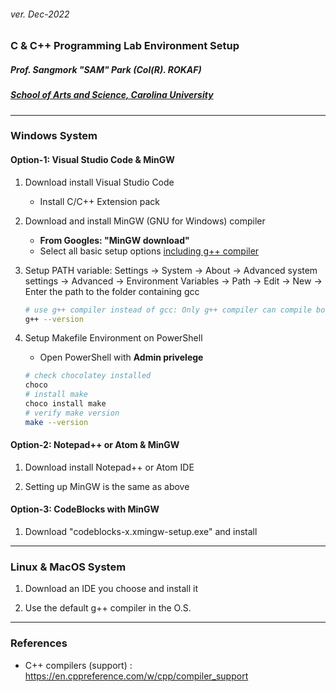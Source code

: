 <h6>ver. Dec-2022</h6>
<h3>C & C++ Programming Lab Environment Setup </h3>
<h5><i> Prof. Sangmork "SAM" Park (Col(R). ROKAF)</i></h5>
<h5><u><i>School of Arts and Science, Carolina University</i></u></h5>

---

<h3>Windows System</h3>

<h4>Option-1: Visual Studio Code & MinGW</h4>

1. Download install Visual Studio Code

    - Install C/C++ Extension pack

2. Download and install MinGW (GNU for Windows) compiler

    - **From Googles: "MinGW download"**
    - Select all basic setup options <u> including g++ compiler </u>

3. Setup PATH variable: Settings -> System -> About -> Advanced system settings -> Advanced -> Environment Variables -> Path -> Edit -> New -> Enter the path to the folder containing gcc

    ```sh
    # use g++ compiler instead of gcc: Only g++ compiler can compile both .cpp and .c files
    g++ --version

    ```

4. Setup Makefile Environment on PowerShell

    - Open PowerShell with **Admin privelege**

    ```sh
    # check chocolatey installed
    choco
    # install make
    choco install make
    # verify make version
    make --version

    ```

<h4>Option-2: Notepad++ or Atom & MinGW</h4>

1. Download install Notepad++ or Atom IDE

2. Setting up MinGW is the same as above

<h4>Option-3: CodeBlocks with MinGW</h4>

1. Download "codeblocks-x.xmingw-setup.exe" and install

---

<h3>Linux & MacOS System</h3>

1. Download an IDE you choose and install it

2. Use the default g++ compiler in the O.S.

---

<h3>References</h3>

-   C++ compilers (support) : https://en.cppreference.com/w/cpp/compiler_support
